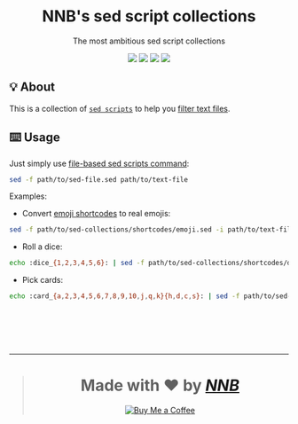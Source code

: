<h1 align="center">NNB's sed script collections</h1>
<p align="center">The most ambitious sed script collections</p>
<p align="center"><a href="https://github.com/NNBnh/sed-collections/watchers"><img src="https://img.shields.io/github/watchers/NNBnh/sed-collections?labelColor=585858&color=F7CA88&style=flat-square"></a> <a href="https://github.com/NNBnh/sed-collections/stargazers"><img src="https://img.shields.io/github/stars/NNBnh/sed-collections?labelColor=585858&color=F7CA88&style=flat-square"></a> <a href="https://github.com/NNBnh/sed-collections/network/members"><img src="https://img.shields.io/github/forks/NNBnh/sed-collections?labelColor=585858&color=F7CA88&style=flat-square"></a> <a href="https://github.com/NNBnh/sed-collections/issues"><img src="https://img.shields.io/github/issues/NNBnh/sed-collections?labelColor=585858&color=F7CA88&style=flat-square"></a></p>

## 💡 About
This is a collection of [`sed scripts`](https://en.wikipedia.org/wiki/Sed) to help you [filter text files](https://en.wikipedia.org/wiki/Filter_(software)).

## ⌨️ Usage
Just simply use [file-based sed scripts command](https://en.wikipedia.org/wiki/Sed#File-based_sed_scripts):

```sh
sed -f path/to/sed-file.sed path/to/text-file
```

Examples:

- Convert [emoji shortcodes](https://emojipedia.org/shortcodes) to real emojis:
```sh
sed -f path/to/sed-collections/shortcodes/emoji.sed -i path/to/text-file
```

- Roll a dice:
```sh
echo :dice_{1,2,3,4,5,6}: | sed -f path/to/sed-collections/shortcodes/dice.sed | tr ' ' '\n' | shuf | head -n 1
```

- Pick cards:
```sh
echo :card_{a,2,3,4,5,6,7,8,9,10,j,q,k}{h,d,c,s}: | sed -f path/to/sed-collections/shortcodes/card.sed | tr ' ' '\n' | shuf | more -n 1
```

<br><br><br><br>

---

> <h1 align="center">Made with ❤️ by <a href="https://github.com/NNBnh"><i>NNB</i></a></h1>
>
> <p align="center"><a href="https://www.buymeacoffee.com/nnbnh"><img src="https://img.shields.io/badge/buy_me_a_coffee%20-%23F7CA88.svg?logo=buy-me-a-coffee&logoColor=333333&style=for-the-badge" alt="Buy Me a Coffee"></a></p>
